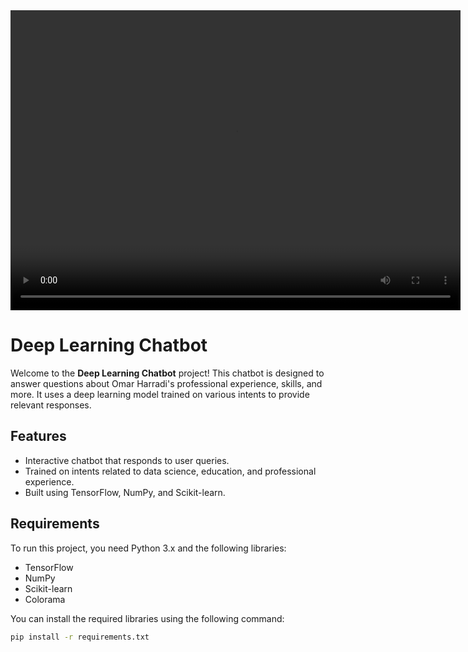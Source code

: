 <video width="720" height="480" controls autoplay loop>
  <source src="videos/video.mp4" type="video/mp4">
  Your browser does not support the video tag.
</video>



# Deep Learning Chatbot

Welcome to the **Deep Learning Chatbot** project! This chatbot is designed to answer questions about Omar Harradi's professional experience, skills, and more. It uses a deep learning model trained on various intents to provide relevant responses.

## Features
- Interactive chatbot that responds to user queries.
- Trained on intents related to data science, education, and professional experience.
- Built using TensorFlow, NumPy, and Scikit-learn.

## Requirements
To run this project, you need Python 3.x and the following libraries:

- TensorFlow
- NumPy
- Scikit-learn
- Colorama

You can install the required libraries using the following command:

```bash
pip install -r requirements.txt

